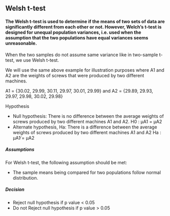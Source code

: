 ## Welsh t-test

#### The Welsh t-test is used to determine if the means of two sets of data are significantly different from each other or not. However, Welch’s t-test is designed for unequal population variances, i.e. used when the assumption that the two populations have equal variances seems unreasonable.
When the two samples do not assume same variance like in two-sample t-test, we use Welsh t-test.

We will use the same above example for illustration purposes where A1 and A2 are the weights of screws that were produced by two different machines.

A1 = {30.02, 29.99, 30.11, 29.97, 30.01, 29.99} and A2 = {29.89, 29.93, 29.97, 29.98, 30.02, 29.98}

Hypothesis
- Null hypothesis: There is no difference between the average weights of screws produced by two different
machines A1 and A2.
H0 : µA1 = µA2
-  Alternate hypothesis, Ha: There is a difference between the average weights of screws produced by two
different machines A1 and A2
Ha : µA1 ̸= µA2


##### Assumptions
For Welsh t-test, the following assumption should be met:
- The sample means being compared for two populations follow normal distribution.

##### Decision
- Reject null hypothesis if p value < 0.05
- Do not Reject null hypothesis if p value > 0.05
